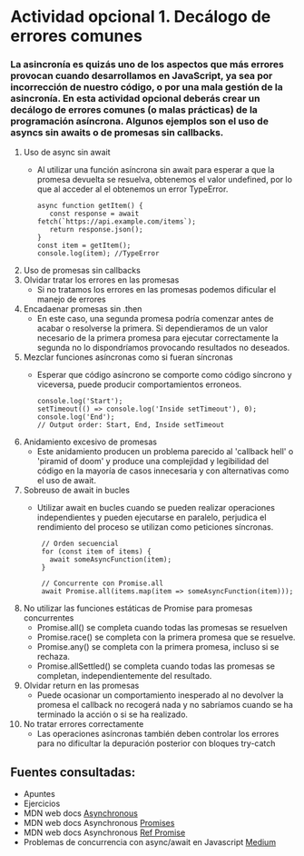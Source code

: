 # Actividad opcional 1. Decálogo de errores comunes
### La asincronía es quizás uno de los aspectos que más errores provocan cuando desarrollamos en JavaScript, ya sea por incorrección de nuestro código, o por una mala gestión de la asincronía. En esta actividad opcional deberás crear un decálogo de errores comunes (o malas prácticas) de la programación asíncrona. Algunos ejemplos son el uso de asyncs sin awaits o de promesas sin callbacks.

1. Uso de async sin await
    - Al utilizar una función asíncrona sin await para esperar a que la promesa devuelta se resuelva, obtenemos el valor undefined, por lo que al acceder al el obtenemos un error TypeError.
  
          async function getItem() {
             const response = await fetch(`https://api.example.com/items`);
             return response.json();
          }
          const item = getItem();
          console.log(item); //TypeError

1. Uso de promesas sin callbacks
2. Olvidar tratar los errores en las promesas
   - Si no tratamos los errores en las promesas podemos dificular el manejo de errores
3. Encadaenar promesas sin .then
   - En este caso, una segunda promesa podría comenzar antes de acabar o resolverse la primera. Si dependieramos de un valor necesario de la primera promesa para ejecutar correctamente la segunda no lo dispondríamos provocando resultados no deseados.
4. Mezclar funciones asíncronas como si fueran síncronas
    - Esperar que código asíncrono se comporte como código síncrono y viceversa, puede producir comportamientos erroneos.
  
          console.log('Start');
          setTimeout(() => console.log('Inside setTimeout'), 0);
          console.log('End');
          // Output order: Start, End, Inside setTimeout

5. Anidamiento excesivo de promesas
   - Este anidamiento producen un problema parecido al 'callback hell' o 'piramid of doom' y produce una complejidad y legibilidad del código en la mayoría de casos innecesaria y con alternativas como el uso de await.
6. Sobreuso de await in bucles
   - Utilizar await en bucles cuando se pueden realizar operaciones independientes y pueden ejecutarse en paralelo, perjudica el rendimiento del proceso se utilizan como peticiones síncronas.

          // Orden secuencial
          for (const item of items) {
            await someAsyncFunction(item);
          }

          // Concurrente con Promise.all
          await Promise.all(items.map(item => someAsyncFunction(item)));
  
7. No utilizar las funciones estáticas de Promise para promesas concurrentes
   - Promise.all() se completa cuando todas las promesas se resuelven
   - Promise.race() se completa con la primera promesa que se resuelve.
   - Promise.any() se completa con la primera promesa, incluso si se rechaza.
   - Promise.allSettled() se completa cuando todas las promesas se completan, independientemente del resultado.
8. Olvidar return en las promesas
   - Puede ocasionar un comportamiento inesperado al no devolver la promesa el callback no recogerá nada y no sabríamos cuando se ha terminado la acción o si se ha realizado.
9. No tratar errores correctamente
   - Las operaciones asíncronas también deben controlar los errores para no dificultar la depuración posterior con bloques try-catch

## Fuentes consultadas:
- Apuntes
- Ejercicios
- MDN web docs [Asynchronous](https://developer.mozilla.org/en-US/docs/Learn/JavaScript/Asynchronous)
- MDN web docs Asynchronous [Promises](https://developer.mozilla.org/en-US/docs/Learn/JavaScript/Asynchronous/Promises)
- MDN web docs Asynchronous [Ref Promise](https://developer.mozilla.org/en-US/docs/Web/JavaScript/Reference/Global_Objects/Promise)
- Problemas de concurrencia con async/await en Javascript [Medium](https://statefull.medium.com/problemas-de-concurrencia-con-async-await-en-javascript-72e7a7cd37c8)